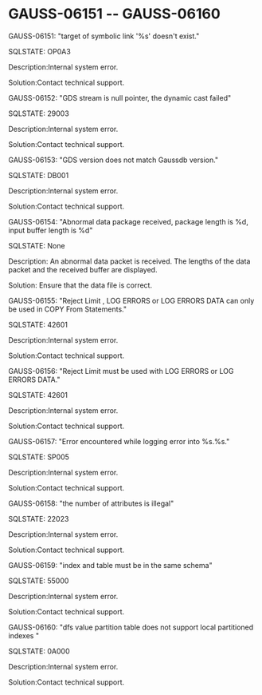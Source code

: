 # GAUSS-06151 -- GAUSS-06160<a name="EN-US_TOPIC_0302073624"></a>

GAUSS-06151: "target of symbolic link '%s' doesn't exist."

SQLSTATE: OP0A3

Description:Internal system error.

Solution:Contact technical support.

GAUSS-06152: "GDS stream is null pointer, the dynamic cast failed"

SQLSTATE: 29003

Description:Internal system error.

Solution:Contact technical support.

GAUSS-06153: "GDS version does not match Gaussdb version."

SQLSTATE: DB001

Description:Internal system error.

Solution:Contact technical support.

GAUSS-06154: "Abnormal data package received, package length is %d, input buffer length is %d"

SQLSTATE: None

Description: An abnormal data packet is received. The lengths of the data packet and the received buffer are displayed.

Solution: Ensure that the data file is correct.

GAUSS-06155: "Reject Limit , LOG ERRORS or LOG ERRORS DATA can only be used in COPY From Statements."

SQLSTATE: 42601

Description:Internal system error.

Solution:Contact technical support.

GAUSS-06156: "Reject Limit must be used with LOG ERRORS or LOG ERRORS DATA."

SQLSTATE: 42601

Description:Internal system error.

Solution:Contact technical support.

GAUSS-06157: "Error encountered while logging error into %s.%s."

SQLSTATE: SP005

Description:Internal system error.

Solution:Contact technical support.

GAUSS-06158: "the number of attributes is illegal"

SQLSTATE: 22023

Description:Internal system error.

Solution:Contact technical support.

GAUSS-06159: "index and table must be in the same schema"

SQLSTATE: 55000

Description:Internal system error.

Solution:Contact technical support.

GAUSS-06160: "dfs value partition table does not support local partitioned indexes "

SQLSTATE: 0A000

Description:Internal system error.

Solution:Contact technical support.

